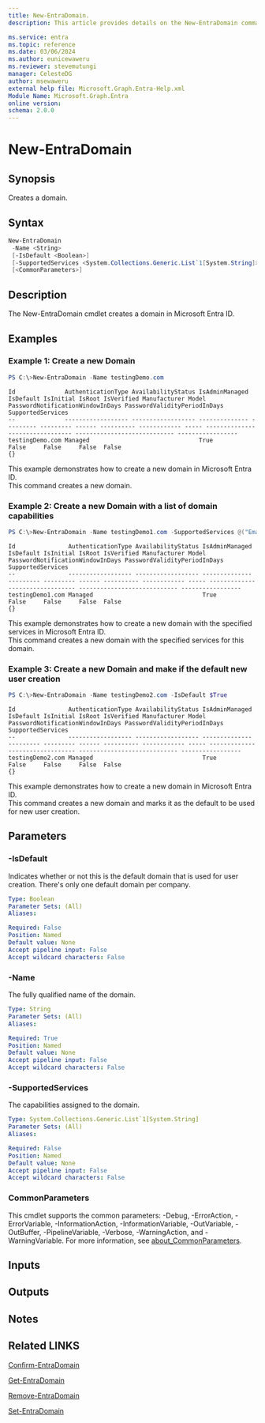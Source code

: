 ```yaml
---
title: New-EntraDomain.
description: This article provides details on the New-EntraDomain command.

ms.service: entra
ms.topic: reference
ms.date: 03/06/2024
ms.author: eunicewaweru
ms.reviewer: stevemutungi
manager: CelesteDG
author: msewaweru
external help file: Microsoft.Graph.Entra-Help.xml
Module Name: Microsoft.Graph.Entra
online version:
schema: 2.0.0
---
```


# New-EntraDomain

## Synopsis
Creates a domain.

## Syntax

```powershell
New-EntraDomain 
 -Name <String>
 [-IsDefault <Boolean>] 
 [-SupportedServices <System.Collections.Generic.List`1[System.String]>] 
 [<CommonParameters>]
```

## Description
The New-EntraDomain cmdlet creates a domain in Microsoft Entra ID.

## Examples

### Example 1: Create a new Domain
```powershell
PS C:\>New-EntraDomain -Name testingDemo.com
```
```output
Id              AuthenticationType AvailabilityStatus IsAdminManaged IsDefault IsInitial IsRoot IsVerified Manufacturer Model PasswordNotificationWindowInDays PasswordValidityPeriodInDays SupportedServices
--              ------------------ ------------------ -------------- --------- --------- ------ ---------- ------------ ----- -------------------------------- ---------------------------- -----------------
testingDemo.com Managed                               True           False     False     False  False                                                                                       {}
```

This example demonstrates how to create a new domain in Microsoft Entra ID.   
This command creates a new domain.

### Example 2: Create a new Domain with a list of domain capabilities
```powershell
PS C:\>New-EntraDomain -Name testingDemo1.com -SupportedServices @("Email", "OfficeCommunicationsOnline")
```
```output
Id               AuthenticationType AvailabilityStatus IsAdminManaged IsDefault IsInitial IsRoot IsVerified Manufacturer Model PasswordNotificationWindowInDays PasswordValidityPeriodInDays SupportedServices
--               ------------------ ------------------ -------------- --------- --------- ------ ---------- ------------ ----- -------------------------------- ---------------------------- -----------------
testingDemo1.com Managed                               True           False     False     False  False                                                                                       {}
```

This example demonstrates how to create a new domain with the specified services in Microsoft Entra ID.  
This command creates a new domain with the specified services for this domain.

### Example 3: Create a new Domain and make if the default new user creation
```powershell
PS C:\>New-EntraDomain -Name testingDemo2.com -IsDefault $True
```
```output
Id               AuthenticationType AvailabilityStatus IsAdminManaged IsDefault IsInitial IsRoot IsVerified Manufacturer Model PasswordNotificationWindowInDays PasswordValidityPeriodInDays SupportedServices
--               ------------------ ------------------ -------------- --------- --------- ------ ---------- ------------ ----- -------------------------------- ---------------------------- -----------------
testingDemo2.com Managed                               True           False     False     False  False                                                                                       {}
```

This example demonstrates how to create a new domain in Microsoft Entra ID.   
This command creates a new domain and marks it as the default to be used for new user creation.

## Parameters

### -IsDefault
Indicates whether or not this is the default domain that is used for user creation.
There's only one default domain per company.

```yaml
Type: Boolean
Parameter Sets: (All)
Aliases:

Required: False
Position: Named
Default value: None
Accept pipeline input: False
Accept wildcard characters: False
```

### -Name
The fully qualified name of the domain.

```yaml
Type: String
Parameter Sets: (All)
Aliases:

Required: True
Position: Named
Default value: None
Accept pipeline input: False
Accept wildcard characters: False
```

### -SupportedServices
The capabilities assigned to the domain.

```yaml
Type: System.Collections.Generic.List`1[System.String]
Parameter Sets: (All)
Aliases:

Required: False
Position: Named
Default value: None
Accept pipeline input: False
Accept wildcard characters: False
```

### CommonParameters
This cmdlet supports the common parameters: -Debug, -ErrorAction, -ErrorVariable, -InformationAction, -InformationVariable, -OutVariable, -OutBuffer, -PipelineVariable, -Verbose, -WarningAction, and -WarningVariable. For more information, see [about_CommonParameters](https://go.microsoft.com/fwlink/?LinkID=113216).

## Inputs

## Outputs

## Notes

## Related LINKS

[Confirm-EntraDomain](Confirm-EntraDomain.md)

[Get-EntraDomain](Get-EntraDomain.md)

[Remove-EntraDomain](Remove-EntraDomain.md)

[Set-EntraDomain](Set-EntraDomain.md)

